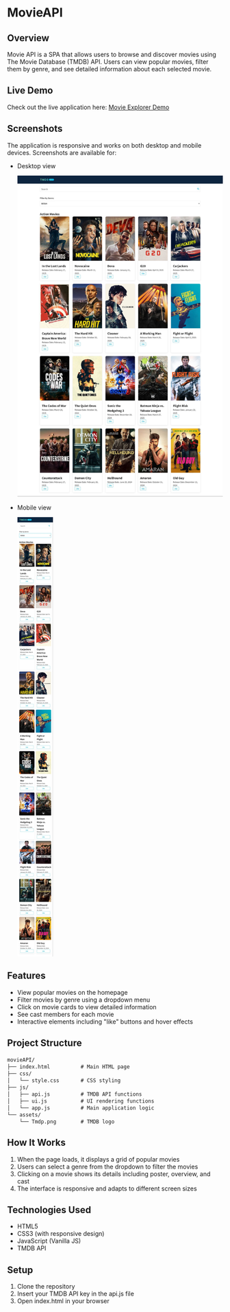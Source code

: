 # MovieAPI

## Overview

Movie API is a SPA that allows users to browse and discover movies using The Movie Database (TMDB) API. Users can view popular movies, filter them by genre, and see detailed information about each selected movie.

## Live Demo

Check out the live application here: [Movie Explorer Demo](https://moefedaily.github.io/MovieAPI/)

## Screenshots

The application is responsive and works on both desktop and mobile devices. Screenshots are available for:

- Desktop view

  ![](./assets/screenshots/MovieAPI-Desktop.jpg)

- Mobile view

  ![](./assets/screenshots/MovieAPI-mobile.jpg)

## Features

- View popular movies on the homepage
- Filter movies by genre using a dropdown menu
- Click on movie cards to view detailed information
- See cast members for each movie
- Interactive elements including "like" buttons and hover effects

## Project Structure

```
movieAPI/
├── index.html          # Main HTML page
├── css/
│   └── style.css       # CSS styling
├── js/
│   ├── api.js          # TMDB API functions
│   ├── ui.js           # UI rendering functions
│   └── app.js          # Main application logic
└── assets/
    └── Tmdp.png        # TMDB logo
```

## How It Works

1. When the page loads, it displays a grid of popular movies
2. Users can select a genre from the dropdown to filter the movies
3. Clicking on a movie shows its details including poster, overview, and cast
4. The interface is responsive and adapts to different screen sizes

## Technologies Used

- HTML5
- CSS3 (with responsive design)
- JavaScript (Vanilla JS)
- TMDB API

## Setup

1. Clone the repository
2. Insert your TMDB API key in the api.js file
3. Open index.html in your browser
